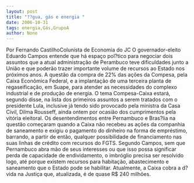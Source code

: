 ```yaml
---
layout: post
title: "??gua, gás e energia "
date: 2006-10-31
tags: energia,Gás,GrupoA
author: None
---
```

Por Fernando CastilhoColunista de Economia do JC
O governador-eleito Eduardo Campos entende que há espaço pol?tico para negociar dois assuntos que a atual administração de Perambuco teve dificuldades junto a União e que poderão trazer importante volume de recursos ao Estado nos próximos anos. A questão da compra de 22% das ações da Compesa, pela Caixa Econômica Federal, e a implantação de uma terceira planta de regaseificação, em Suape, para atender as necessidades do complexo industrial e de produção de energia. 
O tema Compesa-Caixa estará, segundo disse, na lista dos primeiros assuntos a serem tratados com o presidente Lula, inclusive já tendo sido provocado pela ministra da Casa Civil, Dilma Rousseff, ainda ontem por ocasião dos cumprimentos pela vitória eleitoral. Os desentendimentos entre Pernambuco e Bras?lia na questão começaram quando a Caixa não recebeu as ações da companhia de saneamento e exigiu o pagamento do dinheiro na forma de empréstimo, barrando, a partir de então, qualquer possibilidade de financiamento nas suas linhas de crédito com recursos do FGTS. 
Segundo Campos, sem que Pernambuco abra mão de seus interesses ou que isso possa significar perda de capacidade de endividamento, o imbróglio precisa ser resolvido logo, até porque existem recursos para habitação, abastecimento e saneamento que o Estado pode se habilitar. Atualmente, a Caixa cobra a d?vida na Justiça que, atualizada, é de quase R$ 240 milhões. 